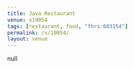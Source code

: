 ```yaml
---
title: Java Restaurant
venue: v19054
tags: [restaurant, food, "fhrs:683154"]
permalink: /v/19054/
layout: venue
---
```

null